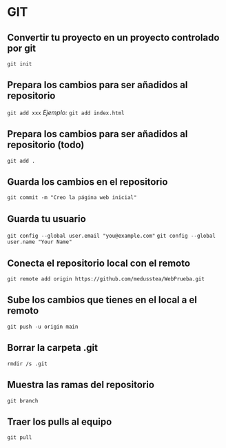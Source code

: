 # GIT
## Convertir tu proyecto en un proyecto controlado por **git**
```git init```

## Prepara los cambios para ser añadidos al repositorio
```git add xxx```
*Ejemplo:* 
```git add index.html```

## Prepara los cambios para ser añadidos al repositorio (todo)
```git add .```

## Guarda los cambios en el repositorio
```git commit -m "Creo la página web inicial"```

## Guarda tu usuario

```git config --global user.email "you@example.com"```
```git config --global user.name "Your Name"```

## Conecta el repositorio local con el remoto

```git remote add origin https://github.com/medusstea/WebPrueba.git```

## Sube los cambios que tienes en el local a el remoto

```git push -u origin main```

## Borrar la carpeta .git

```rmdir /s .git```

## Muestra las ramas del repositorio

```git branch``` 

## Traer los pulls al equipo

```git pull```